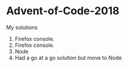 # Advent-of-Code-2018
My solutions

1. Firefox console.
2. Firefox console.
3. Node
4. Had a go at a go solution but move to Node